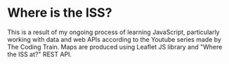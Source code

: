 # Where is the ISS?

This is a result of my ongoing process of learning JavaScript, particularly working with data and web APIs according to the Youtube series made by The Coding Train.
Maps are produced using Leaflet JS library and "Where the ISS at?" REST API.
